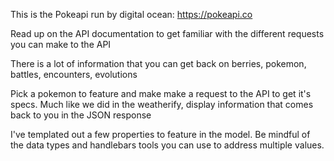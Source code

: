 This is the Pokeapi run by digital ocean: https://pokeapi.co

Read up on the API documentation to get familiar with the different requests you can make to the API

There is a lot of information that you can get back on berries, pokemon, battles, encounters, evolutions

Pick a pokemon to feature and make make a request to the API to get it's specs.
Much like we did in the weatherify, display information that comes back to you in the JSON response

I've templated out a few properties to feature in the model. Be mindful of the data types and  handlebars tools you can use to address multiple values.
